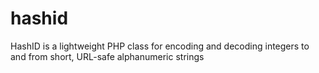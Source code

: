 # hashid
HashID is a lightweight PHP class for encoding and decoding integers to and from short, URL-safe alphanumeric strings
